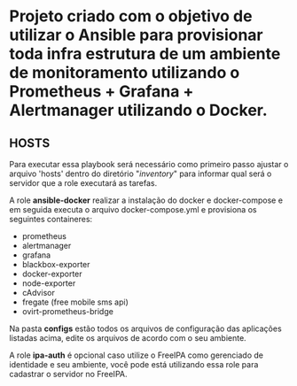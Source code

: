 # Projeto criado com o objetivo de utilizar o Ansible para provisionar toda infra estrutura de um ambiente de monitoramento utilizando o Prometheus + Grafana + Alertmanager utilizando o Docker.

## HOSTS
Para executar essa playbook será necessário como primeiro passo ajustar o arquivo 'hosts' dentro do diretório "*inventory*" para informar qual será o servidor que a role executará as tarefas.

A role **ansible-docker** realizar a instalação do docker e docker-compose e em seguida executa o arquivo docker-compose.yml e provisiona os seguintes containeres:

- prometheus
- alertmanager
- grafana
- blackbox-exporter
- docker-exporter
- node-exporter
- cAdvisor
- fregate (free mobile sms api)
- ovirt-prometheus-bridge

Na pasta **configs** estão todos os arquivos de configuração das aplicações listadas acima, edite os arquivos de acordo com o seu ambiente.


A role **ipa-auth** é opcional caso utilize o FreeIPA como gerenciado de identidade e seu ambiente, você pode está utilizando essa role para cadastrar o servidor no FreeIPA.


